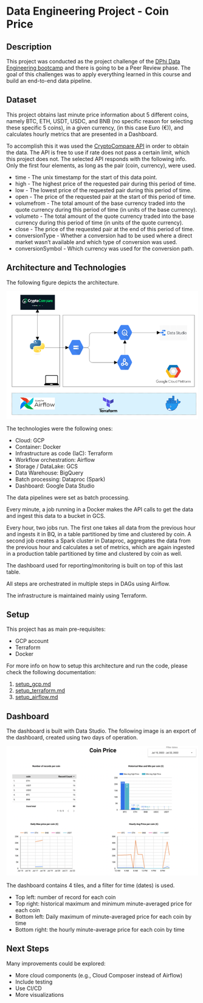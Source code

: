 # Data Engineering Project - Coin Price


## Description

This project was conducted as the project challenge of the 
[DPhi Data Engineering bootcamp](https://dphi.tech/learn/data-engineering/) and there is going to be a Peer Review phase. The goal of this challenges was to apply everything learned in this course and build an end-to-end data pipeline.



## Dataset

This project obtains last minute price information about 5 different coins, namely BTC, ETH, USDT, USDC, and BNB (no specific reason for selecting these specific 5 coins), in a given currency, (in this case Euro (€)), and calculates hourly metrics that are presented in a Dashboard.

To accomplish this it was used the [CryptoCompare API](https://min-api.cryptocompare.com/) in order to obtain the data. The API is free to use if rate does not pass a certain limit, which this project does not.
The selected API responds with the following info. Only the first four elements, as long as the pair (coin, currency), were used.
* time - The unix timestamp for the start of this data point.
* high - The highest price of the requested pair during this period of time.
* low - The lowest price of the requested pair during this period of time.
* open - The price of the requested pair at the start of this period of time.
* volumefrom - The total amount of the base currency traded into the quote currency during this period of time (in units of the base currency).
* volumeto - The total amount of the quote currency traded into the base currency during this period of time (in units of the quote currency).
* close - The price of the requested pair at the end of this period of time.
* conversionType - Whether a conversion had to be used where a direct market wasn’t available and which type of conversion was used.
* conversionSymbol - Which currency was used for the conversion path.



## Architecture and Technologies

The following figure depicts the architecture.

![Architecture](./imgs/project_architecture.png)

The technologies were the following ones: 
* Cloud: GCP
* Container: Docker
* Infrastructure as code (IaC): Terraform
* Workflow orchestration: Airflow
* Storage / DataLake: GCS
* Data Warehouse: BigQuery
* Batch processing: Dataproc (Spark)
* Dashboard: Google Data Studio

The data pipelines were set as batch processing.

Every minute, a job running in a Docker makes the API calls to get the data and ingest this data to a bucket in GCS.

Every hour, two jobs run. The first one takes all data from the previous hour and ingests it in BQ, in a table partitioned by time and clustered by coin. A second job creates a Spark cluster in Dataproc, aggregates the data from the previous hour and calculates a set of metrics, which are again ingested in a production table partitioned by time and clustered by coin as well. 

The dashboard used for reporting/monitoring is built on top of this last table.

All steps are orchestrated in multiple steps in DAGs using Airflow.

The infrastructure is maintained mainly using Terraform.



## Setup

This project has as main pre-requisites: 
* GCP account
* Terraform
* Docker

For more info on how to setup this architecture and run the code, please check the following documentation:

1. [setup_gcp.md](./setup/setup_gcp.md) 
2. [setup_terraform.md](./setup/setup_terraform.md) 
3. [setup_airflow.md](./setup/setup_airflow.md) 



## Dashboard

The dashboard is built with Data Studio. The following image is an export of the dashboard, created using two days of operation.


![Dashboard](./imgs/dashboard.png)


The dashboard contains 4 tiles, and a filter for time (dates) is used.
* Top left: number of record for each coin
* Top right: historical maximum and minimum minute-averaged price for each coin
* Bottom left: Daily maximum of minute-averaged price for each coin by time
* Bottom right: the hourly minute-average price for each coin by time



## Next Steps

Many improvements could be explored: 
* More cloud components (e.g., Cloud Composer instead of Airflow)
* Include testing
* Use CI/CD
* More visualizations
